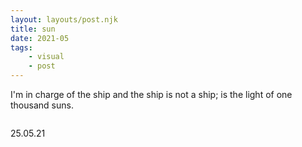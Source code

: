 ```yaml
---
layout: layouts/post.njk
title: sun
date: 2021-05
tags: 
    - visual
    - post
---
```



<p class="text">
I'm in charge of the ship and the ship is not a ship; is the light of one thousand suns.
</p>

<div class="grid-container">
    <div class="grid-item">
        <img src="{{ '/assets/styles/img/sun-1.jpg | url }}" alt=""/>
            <p>25.05.21</p>
    </div>
</div>
